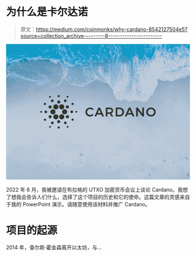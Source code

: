 # 为什么是卡尔达诺

> 原文：<https://medium.com/coinmonks/why-cardano-8542127504e5?source=collection_archive---------8----------------------->

![](img/d46b5bf654faef0bc27d83f7a5817672.png)

2022 年 6 月，我被邀请在布拉格的 UTXO 加密货币会议上谈论 Cardano。我想了想我会告诉人们什么，选择了这个项目的历史和它的使命。这篇文章的灵感来自于我的 PowerPoint 演示。请随意使用该材料并推广 Cardano。

# 项目的起源

2014 年，查尔斯·霍金森离开以太坊，与…